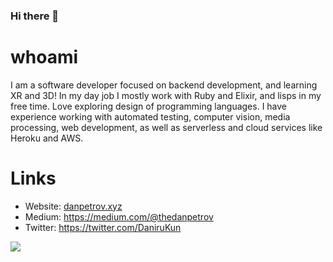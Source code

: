 ### Hi there 👋

# whoami

I am a software developer focused on backend development, and learning XR and 3D!
In my day job I mostly work with Ruby and Elixir, and lisps in my free time.
Love exploring design of programming languages. I have experience working with automated testing, computer vision, media processing, web development, as well as serverless and cloud services like Heroku and AWS.

# Links

- Website: [danpetrov.xyz](https://danpetrov.xyz)
- Medium: https://medium.com/@thedanpetrov
- Twitter: https://twitter.com/DaniruKun

![](https://komarev.com/ghpvc/?username=danirukun)
